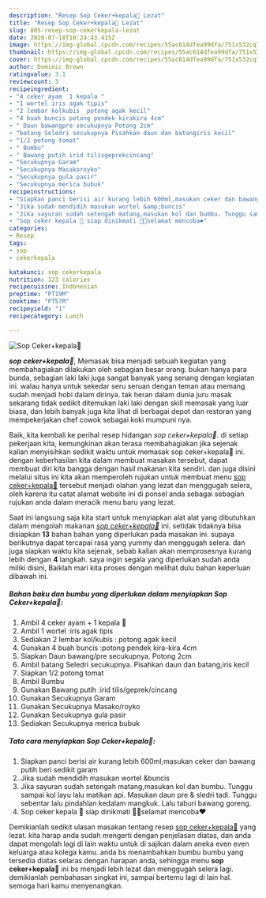 ```yaml
---
description: "Resep Sop Ceker+kepala🐔 Lezat"
title: "Resep Sop Ceker+kepala🐔 Lezat"
slug: 805-resep-sop-cekerkepala-lezat
date: 2020-07-18T10:24:43.415Z
image: https://img-global.cpcdn.com/recipes/55ac614dfea99dfa/751x532cq70/sop-cekerkepala🐔-foto-resep-utama.jpg
thumbnail: https://img-global.cpcdn.com/recipes/55ac614dfea99dfa/751x532cq70/sop-cekerkepala🐔-foto-resep-utama.jpg
cover: https://img-global.cpcdn.com/recipes/55ac614dfea99dfa/751x532cq70/sop-cekerkepala🐔-foto-resep-utama.jpg
author: Dominic Brown
ratingvalue: 3.1
reviewcount: 3
recipeingredient:
- "4 ceker ayam  1 kepala "
- "1 wortel iris agak tipis"
- "2 lembar kolkubis  potong agak kecil"
- "4 buah buncis potong pendek kirakira 4cm"
- " Daun bawangpre secukupnya Potong 2cm"
- "batang Seledri secukupnya Pisahkan daun dan batangiris kecil"
- "1/2 potong tomat"
- " Bumbu"
- " Bawang putih irid tilisgeprekcincang"
- "Secukupnya Garam"
- "Secukupnya Masakoroyko"
- "Secukupnya gula pasir"
- "Secukupnya merica bubuk"
recipeinstructions:
- "Siapkan panci berisi air kurang lebih 600ml,masukan ceker dan bawang putih beri sedikit garam"
- "Jika sudah mendidih masukan wortel &amp;buncis"
- "Jika sayuran sudah setengah matang,masukan kol dan bumbu. Tunggu sampai kol layu lalu matikan api. Masukan daun pre &amp; sledri tadi. Tunggu sebentar lalu pindahlan kedalam mangkuk. Lalu taburi bawang goreng."
- "Sop ceker kepala 🐔 siap dinikmati 👍🏻selamat mencoba❤️"
categories:
- Resep
tags:
- sop
- cekerkepala

katakunci: sop cekerkepala 
nutrition: 123 calories
recipecuisine: Indonesian
preptime: "PT19M"
cooktime: "PT57M"
recipeyield: "1"
recipecategory: Lunch

---
```



![Sop Ceker+kepala🐔](https://img-global.cpcdn.com/recipes/55ac614dfea99dfa/751x532cq70/sop-cekerkepala🐔-foto-resep-utama.jpg)

<b><i>sop ceker+kepala🐔</i></b>, Memasak bisa menjadi sebuah kegiatan yang membahagiakan dilakukan oleh sebagian besar orang. bukan hanya para bunda, sebagian laki laki juga sangat banyak yang senang dengan kegiatan ini. walau hanya untuk sekedar seru seruan dengan teman atau memang sudah menjadi hobi dalam dirinya. tak heran dalam dunia juru masak sekarang tidak sedikit ditemukan laki laki dengan skill memasak yang luar biasa, dan lebih banyak juga kita lihat di berbagai depot dan restoran yang mempekerjakan chef cowok sebagai koki mumpuni nya.

Baik, kita kembali ke perihal resep hidangan <i>sop ceker+kepala🐔</i>. di setiap pekerjaan kita, kemungkinan akan terasa membahagiakan jika sejenak kalian menyisihkan sedikit waktu untuk memasak sop ceker+kepala🐔 ini. dengan keberhasilan kita dalam membuat masakan tersebut, dapat membuat diri kita bangga dengan hasil makanan kita sendiri. dan juga disini melalui situs ini kita akan memperoleh rujukan untuk membuat menu <u>sop ceker+kepala🐔</u> tersebut menjadi olahan yang lezat dan menggugah selera, oleh karena itu catat alamat website ini di ponsel anda sebagai sebagian rujukan anda dalam meracik menu baru yang lezat.




Saat ini langsung saja kita start untuk menyiapkan alat alat yang dibutuhkan dalam mengolah makanan <u><i>sop ceker+kepala🐔</i></u> ini. setidak tidaknya bisa disiapkan <b>13</b> bahan bahan yang diperlukan pada masakan ini. supaya berikutnya dapat tercapai rasa yang yummy dan menggugah selera. dan juga siapkan waktu kita sejenak, sebab kalian akan memprosesnya kurang lebih dengan <b>4</b> langkah. saya ingin segala yang diperlukan sudah anda miliki disini, Baiklah mari kita proses dengan melihat dulu bahan keperluan dibawah ini.

<!--inarticleads1-->

##### Bahan baku dan bumbu yang diperlukan dalam menyiapkan Sop Ceker+kepala🐔:

1. Ambil 4 ceker ayam + 1 kepala 🐔
1. Ambil 1 wortel :iris agak tipis
1. Sediakan 2 lembar kol/kubis : potong agak kecil
1. Gunakan 4 buah buncis :potong pendek kira-kira 4cm
1. Siapkan  Daun bawang/pre secukupnya. Potong 2cm
1. Ambil batang Seledri secukupnya. Pisahkan daun dan batang,iris kecil
1. Siapkan 1/2 potong tomat
1. Ambil  Bumbu
1. Gunakan  Bawang putih :irid tilis/geprek/cincang
1. Gunakan Secukupnya Garam
1. Gunakan Secukupnya Masako/royko
1. Gunakan Secukupnya gula pasir
1. Sediakan Secukupnya merica bubuk




<!--inarticleads2-->

##### Tata cara menyiapkan Sop Ceker+kepala🐔:

1. Siapkan panci berisi air kurang lebih 600ml,masukan ceker dan bawang putih beri sedikit garam
1. Jika sudah mendidih masukan wortel &amp;buncis
1. Jika sayuran sudah setengah matang,masukan kol dan bumbu. Tunggu sampai kol layu lalu matikan api. Masukan daun pre &amp; sledri tadi. Tunggu sebentar lalu pindahlan kedalam mangkuk. Lalu taburi bawang goreng.
1. Sop ceker kepala 🐔 siap dinikmati 👍🏻selamat mencoba❤️




Demikianlah sedikit ulasan masakan tentang resep <u>sop ceker+kepala🐔</u> yang lezat. kita harap anda sudah mengerti dengan penjelasan diatas, dan anda dapat mengolah lagi di lain waktu untuk di sajikan dalam aneka even even keluarga atau kolega kamu. anda bs menambahkan bumbu bumbu yang tersedia diatas selaras dengan harapan anda, sehingga menu <b>sop ceker+kepala🐔</b> ini bs menjadi lebih lezat dan menggugah selera lagi. demikianlah pembahasan singkat ini, sampai bertemu lagi di lain hal. semoga hari kamu menyenangkan.
